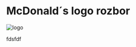 # McDonald´s logo rozbor

![logo](https://1000logos.net/wp-content/uploads/2017/03/McDonalds-logo.png)

fdsfdf

